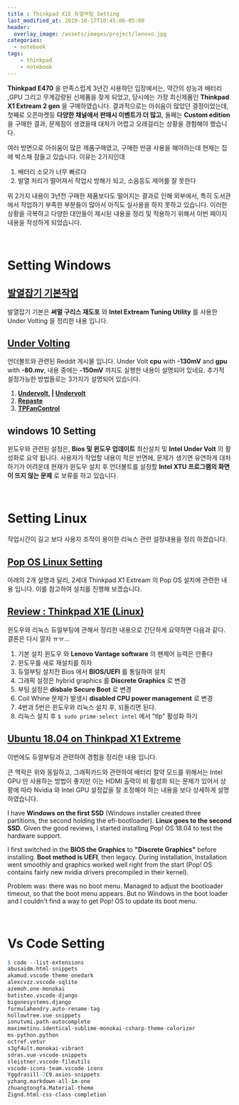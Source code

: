 ```yaml
---
title : Thinkpad X1E 듀얼부팅 Setting
last_modified_at: 2019-10-17T10:45:06-05:00
header:
  overlay_image: /assets/images/project/lenovo.jpg
categories:
  - notebook
tags: 
    - thinkpad
    - notebook
---
```


**Thinkpad E470** 을 만족스럽게 3년간 사용하던 입장에서는, 약간의 성능과 배터리 ,GPU 그리고 무게감량된 신제품을 찾게 되었고, 당시에는 가장 최신제품인 **Thinkpad X1 Extream 2 gen** 을 구매하였습니다. 결과적으로는 아쉬움이 많았던 결정이었는데, 첫째로 오픈마켓등 **다양한 채널에서 판매시 이벤트가 더 많고**,  둘째는 **Custom edition** 을 구매한 결과, 문제점이 생겼을때 대처가 어렵고 오래걸리는 상황을 경험해야 했습니다.

여러 방면으로 아쉬움이 많은 제품구매였고, 구매한 만큼 사용을 해야하는데 현재는 집에 박스채 잠들고 있습니다. 이유는 2가지인데

1. 배터리 소모가 너무 빠르다
2. 발열 처리가 떨어져서 작업시 방해가 되고, 소음등도 제어를 잘 못한다

위 2가지 내용이 3년전 구매한 제품보다도 떨어지는 결과로 인해 외부에서, 특히 도서관에서 작업하기 부족한 부분들이 많아서 아직도 실사용을 하지 못하고 있습니다. 이러한 상황을 극복하고 다양한 대안들이 제시된 내용을 정리 및 적용하기 위해서 이번 페이지 내용을 작성하게 되었습니다.

<br>

# Setting Windows

## **[발열잡기 기본작업](https://daaeedodam.tistory.com/17?category=322509)**

발열잡기 기본은 **써멀 구리스 재도포** 와 **Intel Extream Tuning Utility** 를 사용한 Under Volting 을 정리한 내용 입니다.

## **[Under Volting](https://www.reddit.com/r/thinkpad/comments/a40znq/thinkpad_x1_extreme_constant_fan_noise/)**

언더볼트와 관련된 Reddit 게시물 입니다. Under Volt **cpu** with **-130mV** and **gpu** with **-80.mv**, 내용 중에는 **-150mV** 까지도 실행한 내용이 설명되어 있네요. 추가적 설정가능한 방법들로는 3가지가 설명되어 있습니다.

1. **[Undervolt](https://www.notebookcheck.net/ThrottleStop-Primer.213140.0.html), | [Undervolt](https://www.notebookcheck.net/Intel-Extreme-Tuning-Utility-XTU-Undervolting-Guide.272120.0.html)**
2. **[Repaste](https://www.reddit.com/r/thinkpad/comments/a14vi2/basic_repasting_guide_for_the_lenovo_extreme_x1/)**
3. **[TPFanControl](https://github.com/cjbconnor/TPFanControl)**

## windows 10 Setting

윈도우와 관련된 설정은, **Bios 및 윈도우 업데이트** 최신설치 및 **Intel Under Volt** 의 활성화로 요약 됩니다. 사용자가 작업할 내용이 적은 반면에, 문제가 생기면 유연하게 대처하기가 어려운데 현재가 윈도우 설치 후 언더볼트를 설정할 **Intel XTU 프로그램의 화면이 뜨지 않는 문제** 로 보류를 하고 있습니다.

<br>

# Setting Linux

작업시간이 길고 보다 사용자 조작이 용이한 리눅스 관련 설정내용을 정리 하겠습니다.

## **[Pop OS Linux Setting](https://deepak.puthraya.com/2019/10/10/popos-thinkpad-x1-extreme.html)**

아래의 2개 설명과 달리, 2세대 Thinkpad X1 Extream 의 Pop OS 설치에 관련한 내용 입니다. 이를 참고하여 설치를 진행해 보겠습니다.

##  **[Review : Thinkpad X1E (Linux)](https://www.youtube.com/watch?v=Uqr_ry5Jseo)**

윈도우와 리눅스 듀얼부팅에 관해서 정리한 내용으로 간단하게 요약하면 다음과 같다. 결론은 다시 깔자 ㅠㅠ...

1. 기본 설치 윈도우 와 **Lenovo Vantage software** 의 펜제어 능력은 안좋다
2. 윈도우를 새로 재설치를 하자
3. 듀얼부팅 설치전 Bios 에서 **BIOS/UEFI** 를 통일하여 설치
4. 그래픽 설정은 hybrid graphics 를 **Discrete Graphics** 로 변경
5. 부팅 설정은 **disbale Secure Boot** 로 변경
6. Coil Whine 문제가 발생시 **disabled CPU power management** 로 변경
7. 4번과 5번은 윈도우와 리눅스 설치 후, 되돌리면 된다.
8. 리눅스 설치 후 `$ sudo prime-select intel` 에서 "tlp" 활성화 하기


## **[Ubuntu 18.04 on Thinkpad X1 Extreme](https://bauklimatik-dresden.de/privat/nicolai/index.html?https&&&bauklimatik-dresden.de/privat/nicolai/html/en/lenovo_x1_extreme_ubuntu1804.html)**

이번에도 듀얼부팅과 관련하여 경험을 정리한 내용 입니다.

큰 맥락은 위와 동일하고, 그래픽카드와 관련하여 배터리 절약 모드를 위해서는 Intel GPU 만 사용하는 방법이 좋지만 이는 HDMI 출력이 비 활성화 되는 문제가 있어서 상황에 따라 Nvidia 와 Intel GPU 설정값을 잘 조정해야 하는 내용을 보다 상세하게 설명 하였습니다.

I have **Windows on the first SSD** (Windows installer created three partitions, the second holding the efi-bootloader). **Linux goes to the second SSD.** Given the good reviews, I started installing Pop! OS 18.04 to test the hardware support.

I first switched in the **BIOS the Graphics** to **"Discrete Graphics"** before installing. **Boot method is UEFI**, then legacy. During installation, Installation went smoothly and graphics worked well right from the start (Pop! OS contains fairly new nvidia drivers precompiled in their kernel).

Problem was: there was no boot menu. Managed to adjust the bootloader timeout, so that the boot menu appears. But no Windows in the boot loader and I couldn't find a way to get Pop! OS to update its boot menu.

<br>

# Vs Code Setting

```r
$ code --list-extensions
abusaidm.html-snippets
akamud.vscode-theme-onedark
alexcvzz.vscode-sqlite
azemoh.one-monokai
batisteo.vscode-django
bigonesystems.django
formulahendry.auto-rename-tag
hollowtree.vue-snippets
ionutvmi.path-autocomplete
maximetinu.identical-sublime-monokai-csharp-theme-colorizer
ms-python.python
octref.vetur
s3gf4ult.monokai-vibrant
sdras.vue-vscode-snippets
sleistner.vscode-fileutils
vscode-icons-team.vscode-icons
Yggdrasill-7C9.axios-snippets
yzhang.markdown-all-in-one
zhuangtongfa.Material-theme
Zignd.html-css-class-completion
```

